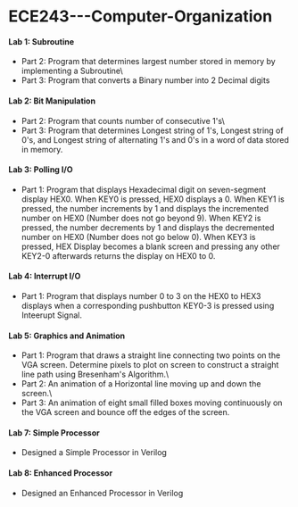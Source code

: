 # ECE243---Computer-Organization

#### Lab 1: Subroutine
 - Part 2: Program that determines largest number stored in memory by implementing a Subroutine\
 - Part 3: Program that converts a Binary number into 2 Decimal digits

#### Lab 2: Bit Manipulation
- Part 2: Program that counts number of consecutive 1's\
- Part 3: Program that determines Longest string of 1's, Longest string of 0's, and Longest string of alternating 1's and 0's in a word of data stored in memory.

#### Lab 3: Polling I/O
- Part 1: Program that displays Hexadecimal digit on seven-segment display HEX0. When KEY0 is pressed, HEX0 displays a 0. When KEY1 is pressed, the number increments by 1 and displays the incremented number on HEX0 (Number does not go beyond 9). When KEY2 is pressed, the number decrements by 1 and displays the decremented number on HEX0 (Number does not go below 0). When KEY3 is pressed, HEX Display becomes a blank screen and pressing any other KEY2-0 afterwards returns the display on HEX0 to 0.

#### Lab 4: Interrupt I/O
- Part 1: Program that displays number 0 to 3 on the HEX0 to HEX3 displays when a corresponding pushbutton KEY0-3 is pressed using Inteerupt Signal.

#### Lab 5: Graphics and Animation
- Part 1: Program that draws a straight line connecting two points on the VGA screen. Determine pixels to plot on screen to construct a straight line path using Bresenham's Algorithm.\
- Part 2: An animation of a Horizontal line moving up and down the screen.\
- Part 3: An animation of eight small filled boxes moving continuously on the VGA screen and bounce off the edges of the screen.

#### Lab 7: Simple Processor
- Designed a Simple Processor in Verilog

#### Lab 8: Enhanced Processor
- Designed an Enhanced Processor in Verilog

